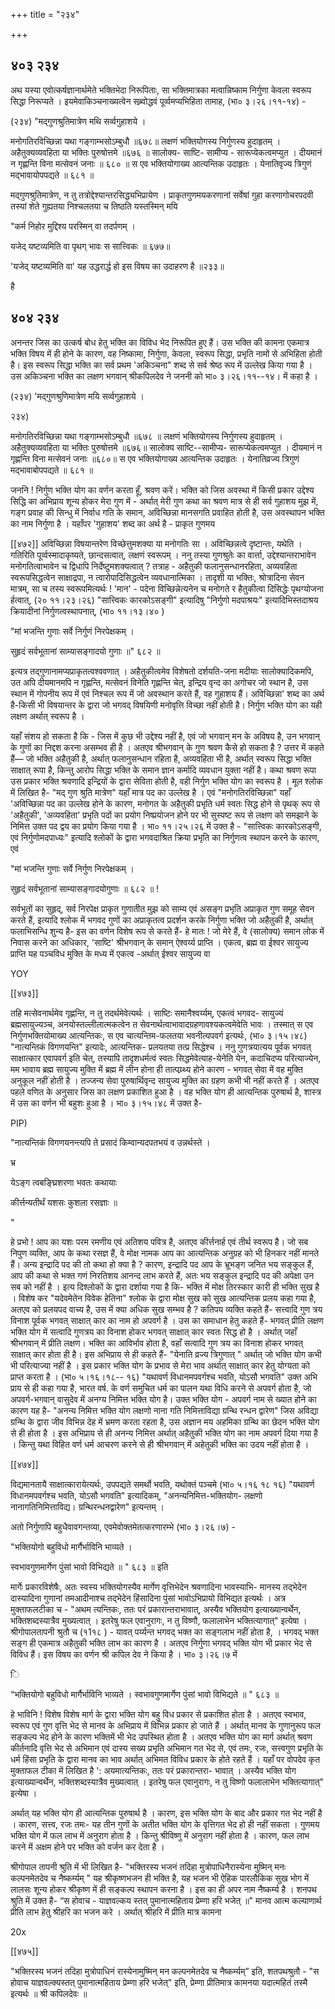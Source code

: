 +++
title = "२३४"

+++


## ४०३ २३४
अथ यस्या एवोत्कर्षज्ञानार्थमेते भक्तिभेदा निरूपिताः, सा भक्तिमात्रका मत्वान्निष्काम निर्गुणा केवला स्वरूप सिद्धा निरूप्यते । इयमेवाकिञ्चनाख्यत्वेन सब्र्वोद्धवं पूर्व्वमप्यभिहिता तामाह, (भा० ३।२६।११-१४) - 

(२३४) "मद्गुणश्रुतिमात्रेण मथि सर्व्वगुहाशये । 

मनोगतिरविच्छिन्ना यथा गङ्गाम्भसोऽम्बुधौ ॥६७८॥ लक्षणं भक्तियोगस्य निर्गुणस्य हुदाहृतम् । अहैतुक्यव्यवहिता या भक्तिः पुरुषोत्तमे ॥६७६ ॥ सालोक्य- साष्टि- सामीप्य - सारूप्येकत्वमप्युत । दीयमानं न गृह्णन्ति विना मत्सेवनं जनाः ॥ ६८० ॥ स एव भक्तियोगाख्य आत्यन्तिक उदाहृतः । येनातिवृज्य त्रिगुणं मद्भावायोपपद्यते ॥ ६८१ ॥ 

मद्गुणश्रुतिमात्रेण, न तु तत्रोद्देश्यान्तरसिद्ध्यभिप्रायेण । प्राकृतगुणमयकरणानां सर्वेषां गुहा करणागोचरपदवी तस्यां शेते गुह्यतया निश्चलतया च तिष्ठति यस्तस्मिन् मयि 

"कर्म निहोर मुद्दिश्य परस्मिन् वा तदर्पणम् । 

यजेद् यष्टव्यमिति वा पृथग् भावः स सात्त्विकः ॥ ६७७॥ 

'यजेद् यष्टव्यमिति वा' यह उद्धरार्द्ध हो इस विषय का उदाहरण है ॥२३३॥ 

है 


## ४०४ २३४
अनन्तर जिस का उत्कर्ष बोध हेतु भक्ति का विविध भेद निरूपित हुए हैं। उस भक्ति की कामना एकमात्र भक्ति विषय में ही होने के कारण, वह निष्कामा, निर्गुणा, केवला, स्वरूप सिद्धा, प्रभृति नामों से अभिहिता होती है। इस स्वरूप सिद्धा भक्ति का सर्व प्रथम 'अकिञ्चना" शब्द से सर्व श्रेष्ठ रूप में उल्लेख किया गया है । उस अकिञ्चना भक्ति का लक्षण भगवान् श्रीकपिलदेव ने जननी को भा० ३।२६।११--१४। में कहा है । 

(२३४) 'मद्गुणश्रुणिमात्रेण मयि सर्व्वगुहाशये । 

२३४) 

मनोगतिरविच्छिन्ना यथा गङ्गाम्भसोऽम्बुधौ ॥६७८ ॥ लक्षणं भक्तियोगस्य निर्गुणस्य हुदाहृतम् । अहैतुक्यव्यवहिता या भक्तिः पुरुषोत्तमे ॥६७६॥ सालोक्य साष्टि--सामीप्य- सारूप्येकत्वमप्युत । दीयमानं न गृह्णन्ति विना मत्सेवनं जनाः ॥६८०॥ स एव भक्तियोगाख्य आत्यन्तिक उदाहृतः । येनातिव्रज्य त्रिगुणं मद्भावाबोपपद्यते ॥ ६८१ ॥ 

जननि ! निर्गुण भक्ति योग का वर्णन करता हूँ, श्रवण करें। भक्ति को जिस अवस्था में किसी प्रकार उद्देश्य सिद्धि का अभिप्राय शून्य होकर मेरा गुण में - अर्थात् मेरी गुण कथा का श्रवण मात्र से ही सर्व गुहाशय मुझ में, गङ्ग प्रवाह की सिन्धु में निर्वाध गति के समान, अविच्छिन्ना मानसगति प्रवाहित होती है, उस अवस्थापन भक्ति का नाम निर्गुणा है । यहाँपर 'गुहाशय' शब्द का अर्थ है - प्राकृत गुणमय 



[[४७२]] अविच्छिन्ना विषयान्तरेण विच्छेत्तुमशक्या या मनोगतिः सा । अविच्छिन्नत्वे दृष्टान्तः, यथेति । गतिरिति पूर्व्वस्मादाकृष्यते, छान्दसत्वात्, लक्षणं स्वरूपम् । ननु तस्या गुणश्रुतेः का वार्त्ता, उद्देश्यान्तराभावेन मनोगतित्वाभावेन च द्विधापि निर्देष्टुमशक्यत्वात् ? तत्राह - अहैतुकी फलानुसन्धानरहिता, अव्यवहिता स्वरूपसिद्धत्वेन साक्षाद्रपा, न त्वारोपादिसिद्धत्वेन व्यवधानात्मिका । तादृशी या भक्तिः, श्रोत्रादिना सेवन मात्रम्, सा च तस्य स्वरूपमित्यर्थः ! 'मान' - पदेना विच्छिन्नेत्यनेन च मनोगते र हैतुकीत्वा दिसिद्धेः पृथग्योजना र्हत्वात्, (२० ११।२३।२६) "सात्त्विकः कारकोऽसङ्गी" इत्यादिषु "निर्गुणो मदपाश्रयः" इत्यादिभिस्तदाश्रय क्रियादीनां निर्गुणत्वस्थापनात्, (भा० ११।१३।४० ) 


"मां भजन्ति गुणाः सर्वे निर्गुणं निरपेक्षकम् । 

सुहृदं सर्वभूतानां साम्यासङ्गादयो गुणाः ॥" ६८२ ॥ 

इत्यत्र तद्गुणानामप्यप्राकृतत्वश्ववणात् । अहैतुकीत्वमेव विशेषतो दर्शयति-जना मदीयाः सालोक्यादिकमपि, उत अपि दीयमानमपि न गृह्णन्ति, मत्सेवनं विनेति गृह्णन्ति चेत्, इन्द्रिय वृन्द का अगोचर जो स्थान है, उस स्थान में गोपनीय रूप में एवं निश्चल रूप में जो अवस्थान करते हैं, वह गुहाशय हैं। अविच्छिन्ना' शब्द का अर्थ है-किसी भी विषयान्तर के द्वारा जो भगवद् विषयिणी मनोवृत्ति विच्छा नहीं होती है। निर्गुण भक्ति योग का यही लक्षण अर्थात् स्वरूप है । 

यहाँ संशय हो सकता है कि - जिस में कुछ भी उद्देश्य नहीं है, एवं जो भगवान् मन के अविषय है, उन भगवान् के गुणों का निद्दश करना असम्भव ही है । अतएव श्रीभगवान् के गुण श्रवण कैसे हो सकता है ? उत्तर में कहते हैं— जो भक्ति अहैतुकी है, अर्थात् फलानुसन्धान रहिता है, अव्यवहिता भी है, अर्थात् स्वरूप सिद्धा भक्ति साक्षात् रूपा है, किन्तु आरोप सिद्धा भक्ति के समान ज्ञान कर्मादि व्यवधान युक्ता नहीं है। कथा श्रवण रूपा उस प्रकार भक्ति श्रवणादि इन्द्रियों के द्वारा सेविता होती है, वही निर्गुण भक्ति योग का स्वरूप है । मूल श्लोक में लिखित है- "मद् गुण श्रुति मात्रेण" यहाँ मात्र पद का उल्लेख है । एवं "मनोगतिरविच्छिन्ना" यहाँ 'अविच्छिन्ना पद का उल्लेख होने के कारण, मनोगत के अहैतुकी प्रभृति धर्म स्वतः सिद्ध होने से पृथक् रूप से 'अहैतुकी', 'अव्यवहिता' प्रभृति पदों का प्रयोग निष्प्रयोजन होने पर भी सुस्पष्ट रूप से लक्षण को समझाने के निमित्त उक्त पद द्वय का प्रयोग किया गया है । भा० ११।२५।२६ में उक्त है - "सात्त्विकः कारकोऽसङ्गी, एवं निर्गुणोमदपाध्यः" इत्यादि श्लोकों के द्वारा भगवदाश्रित क्रिया प्रभृति का निर्गुणत्व स्थापन करने के कारण, एवं 

"मां भजन्ति गुणाः सर्वे निर्गुण निरपेक्षकम् । 

सुहृदं सर्वभूतानां साम्यासङ्गादयोगुणाः ॥ ६८२ ॥ ! 

सर्वभूतों का सुहृद्, सर्व निरपेक्ष प्राकृत गुणातीत मुझ को साम्य एवं असङ्ग प्रभृति अप्राकृत गुण समूह सेवन करते हैं, इत्यादि श्लोक में भगवद गुणों का अप्राकृतत्व प्रदर्शन करके निर्गुणा भक्ति जो अहैतुकी है, अर्थात् फलाभिसन्धि शुन्य है- इस का वर्णन विशेष रूप से करते हैं- हे मातः ! जो मेरे हैं, वे (सालोक्य) समान लोक में निवास करने का अधिकार, 'साष्टि' श्रीभगवान् के समान् ऐश्वर्य्य प्राप्ति । एकत्व, ब्रह्म वा ईश्वर सायुज्य प्राप्ति यह पञ्चविध मुक्ति के मध्य में एकत्व -अर्थात् ईश्वर सायुज्य वा 

YOY 



[[४७३]]

तहि मत्सेवनार्थमेव गृह्णन्ति, न तु तदर्थमेवेत्यर्थः । साष्टिः समानैश्वर्य्यम्, एकत्वं भगवद- सायुज्यं ब्रह्मसायुज्यञ्च, अनयोस्तल्लीलात्मकत्वेन त सेवनार्थत्वाभावादग्रहणावश्यकत्वमेवेति भावः । तस्मात् स एव निर्गुणभक्तियोमाख्य आत्यन्तिकः, स एव चात्यन्तिम-फलतया भवनीत्यपवर्ग इत्यर्थः, (भा० ३।१५।४८) "नात्यन्तिकं विगणयन्ति" इत्यादेः, आत्यन्तिक- प्रलयतया तत्प्र सिद्धेश्च । ननु गुणत्रयात्यय पूर्वक भगवत् साक्षात्कार एवापवर्ग इति चेत्, तस्यापि तादृशधर्मत्वं स्वतः सिद्धमेवेत्याह-येनेति येन, कदाचिदप्य परित्याज्येन, मम भावाय ब्रह्म सायुज्य मुक्ति में ब्रह्म में लीन होना ही तात्पय्र्थ्य होने कारण - भगवत् सेवा में वह मुक्ति अनुकूल नहीं होती है । तज्जन्य सेवा पुरुषार्थिवृन्द सायुज्य मुक्ति का ग्रहण कभी भी नहीं करते हैं । अतएव पहले वणित के अनुसार जिस का लक्षण प्रकाशित हुआ है । वह भक्ति योग ही आत्यन्तिक पुरुषार्थ है, शास्त्र में उस का वर्णन भी बहुशः हुआ है । भा० ३।१५।४८ में उक्त है- 

PIP) 

"नात्यन्तिकं विगणयनन्त्यपि ते प्रसादं किम्वान्यदपतभयं व उन्नर्थस्ते । 

भ्र 

येऽङ्ग त्वबङ्घ्रिशरणा भवतः कथायाः 

कीर्त्तन्यतीर्थं यशसः कुशला रसज्ञाः ॥ 

" 

हे प्रभो ! आप का यशः परम रमणीय एवं अतिशय पवित्र है, अतएव कीर्त्तनार्ह एवं तीर्थ स्वरूप है। जो सब निपुण व्यक्ति, आप के कथा रसज्ञ हैं, वे मोक्ष नामक आप का आत्यन्तिक अनुग्रह को भी हिनकर नहीं मानते हैं। अन्य इन्द्रादि पद की तो कथा हो क्या है ? कारण, इन्द्रादि पद आप के भ्रूभङ्ग जनित भय सङ्कुल हैं, आप की कथा से भक्त गणं निरतिशय आनन्द लाभ करते हैं, अतः भय सङ्कुल इन्द्रादि पद की अपेक्षा उन सब को नहीं है । इत्य दिश्लोकों के द्वारा दर्शाया गया है कि- भक्ति में मोक्ष तिरस्कार कारी ही भक्ति सुख है । विशेष कर "यदेवमेतेन विवेक हेतिना" श्लोक के द्वारा मोक्ष सुख को सुख आत्यन्तिक प्रलय कहा गया है, अतएव को प्रलयपद वाच्य है, उस में क्या अधिक सुख सम्भव है ? कतिपय व्यक्ति कहते हैं- सत्त्वादि गुण त्रय विनाश पूर्वक भगवत् साक्षात् कार का नाम हो अपवर्ग है । उस का समाधान हेतु कहते हैं- भगवत् प्रीति लक्षण भक्ति योग में सत्वादि गुणत्रय का विनाश होकर भगवत् साक्षात् कार स्वतः सिद्ध हो है । अर्थात् जहाँ श्रीभगवान् में प्रीति लक्षण। भक्ति का आविर्भाव होता है, वहाँ सत्वादि गुण त्रय का विनाश होकर भगवत् साक्षात् कार होता ही है। इस अभिप्राय से ही कहते हैं- "येनाति व्रज्य त्रिगुणात् " अर्थात् जो भक्ति योग कभी भी परित्याज्या नहीं है । इस प्रकार भक्ति योग के प्रभाव से मेरा भाव अर्थात् साक्षात् कार हेतु योग्यता को प्राप्त करता है । (भा० ५।१६।१८-- १६) "यथावर्ण विधानमपवर्गश्च भवति, योऽसौ भगवति" उक्त अभि प्राय से ही कहा गया है, भारत वर्ष. के वर्ण समुचित धर्म का पालन यथा विधि करने से अपवर्ग होता है, जो अपवर्ग-भगवान् वासुदेव में अनग्य निमित्त भक्ति योग है। उक्त भक्ति योग - अपवर्ग नाम से ख्यात होने का कारण यह है- "अनन्य निमित्त भक्ति योग लक्षणो नाना गति निमित्ताविद्या ग्रन्थि रन्धन द्वारेण" जिस अविद्या ग्रन्थि के द्वारा जीव विभिन्न देह में भ्रमण करता रहता है, उस अज्ञान मय अहमिका ग्रन्थि का छेदन भक्ति योग से ही होता है । इस अभिप्राय से ही अनन्य निमित्त अर्थात् अहैतुकी भक्ति योग का नाम अपवर्ग दिया गया है । किन्तु यथा विहित वर्ण धर्म आचरण करने से ही श्रीभगवान् में अहेतुकी भक्ति का उदय नहीं होता है । 

[[४७४]] 



विद्यमानतायै साक्षात्कारायेत्यर्थः, उपपद्यते समर्थो भवति, यथोक्तं पञ्चमे (भा० ५।१६ १८ १६) "यथावर्ण विधानमपवर्गश्च भवति, योऽसौ भगवति" इत्यादिकम्, "अनन्यनिमित्त-भक्तियोग- लक्षणो नानागतिनिमित्ताविद्य। ग्रन्थिरन्धनद्वारेण" इत्यन्तम् । 

अतो निर्गुणापि बहुधैवावगन्तव्या, एवमेवोक्तमेतत्करणारम्भे (भा० ३।२६।७) - 

"भक्तियोगो बहुविधो मार्गैर्भाविनि भाव्यते । 

स्वभावगुणमार्गेण पुंसां भावो विभिद्यते ॥ " ६८३ ॥ इति 

मार्गेः प्रकारविशेषैः, अतः स्वस्य भक्तियोगस्यैव मार्गेण वृत्तिभेदेन श्रवणादिना भावस्याभि- मानस्य तद्भेदेन दास्यादिना गुणानां तमआदीनाश्च तद्भेदेन हिंसादिना पुंसां भावोऽभिप्रायो विभिद्यत इत्यर्थः । अत्र मुक्ताफलटीका च - "अथम त्यन्तिकः, ततः परं प्रकारान्तराभावात्, अस्यैव भक्तियोग इत्याख्यान्वर्थेन, भक्तिशब्दस्यात्रैव मुख्यत्वात् । इतरेषु फल एवानुरागः, न तु विष्णौ, फलालाभेन भक्तित्यागात्" इत्येषा । श्रीगोपालतापनी श्रुतौ च (१1१८ ) - यावत् पर्य्यन्त भगवद् भक्त का सङ्गलाभ नहीं होता है, । भगवद् भक्त सङ्ग ही एकमात्र अहैतुकी भक्ति लाभ का कारण है । अतएव निर्गुणा भगवद् भक्ति योग भी प्रकार भेद से विविध हैं। इस विषय का वर्णन श्री कपिल देव ने किया है । भा० ३।२६।७ में 

ि 

“भक्तियोगो बहुविधो मार्गैर्भाविनि भाव्यते । स्वभावगुणमार्गेण पुंसां भावो विभिद्यते ॥ " ६८३ ॥ 

हे भाविनि ! विशेष विशेष मार्ग के द्वारा भक्ति योग बहु विध प्रकार से प्रकाशित होता है । अतएव स्वभाव, स्वरूप एवं गुण वृत्ति भेद से मानव के अभिप्राय में विभिन्न प्रकार हो जाते हैं । अर्थात् मानव के गुणानुरूप फल सङ्कल्प भेद होने के कारण भक्तिमें भी भेद उपस्थित होता है । अतएव भक्ति योग का मार्ग अर्थात् श्रवण कीर्तनादि वृत्ति भेद से अभिमान एवं दास्य सख्य प्रभृति अभिमान गत भेद से, एवं तमः, रजः, सत्त्वगुण प्रभृति के धर्म हिंसा प्रभृति के द्वारा मानव का भाव अर्थात् अभिमत विविध प्रकार के होते रहते हैं । यहाँ पर वोपदेव कृत मुक्ताफल टीका में लिखित है ': अयमात्यन्तिकः, ततः परं प्रकारान्तरा- भावात् । अस्यैव भक्ति योग इत्याख्यान्वर्थेन, भक्तिशब्दस्यात्रैव मुख्यत्वात् । इतरेषु फल एवानुरागः, न तु विष्णो फलालाभेन भक्तित्यागात्" इत्येषा । 

अर्थात् यह भक्ति योग ही आत्यन्तिक पुरुषार्थ है । कारण, इस भक्ति योग के बाद और प्रकार गत भेद नहीं है । कारण, सत्त्व, रजः तमः- यह तीन गुणों के अतीत भक्ति योग के वृत्तिगत भेद हो ही नहीं सकता । गुणमय भक्ति योग में फल लाभ में अनुराग होता है । किन्तु श्रीविष्णु में अनुराग नहीं होता है । कारण, फल लाभ करने में अक्षम होने पर भक्ति को वर्जन कर देता है । 

श्रीगोपाल तापनी श्रुति में भी लिखित है- "भक्तिरस्य भजनं तदिहा मुत्रोपाधिनैरास्येना मुष्मिन् मनः कल्पनमेतदेव च नैष्कर्म्यम् " यह श्रीकृष्णभजन ही भक्ति है, यह भजन भी ऐहिक पारलौकिक सुख भोग में लालसः शून्य होकर श्रीकृष्ण में ही सङ्कल्प स्थापन करना है । इस का ही अपर नाम नैष्कर्म्य है । शनपथ श्रुति में उक्त है- “स होवाच - याज्ञवल्कय स्तत् पुमानात्महिताय प्रेम्णा हरि भजेत् ॥" मानव आत्म कल्याणार्थ प्रीति लाभ हेतु श्रीहरि का भजन करे । अर्थात् श्रीहरि में प्रीति मात्र कामना 

20x 



[[४७५]]

"भक्तिरस्य भजनं तदिहा मुत्रोपाधिनं रास्येनामुष्मिन् मन कल्पनमेतदेव च नैष्कर्म्यम्” इति, शतपथश्रुतौ - "स होवाच याज्ञवल्क्यस्तत् पुमानात्महिताय प्रेम्णा हरि भजेत्" इति, प्रेम्णा प्रीतिमात्र कामनया यदात्महितं तस्मै इत्यर्थः ॥ श्री कपिलदेवः ॥ 
